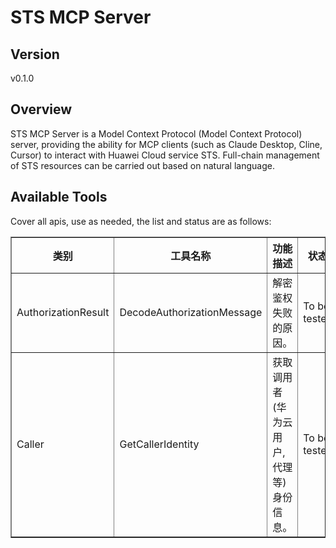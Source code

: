 # STS MCP Server 


## Version
v0.1.0

## Overview

STS MCP Server is a Model Context Protocol (Model Context Protocol) server, providing the ability for MCP clients (such as Claude Desktop, Cline, Cursor) to interact with Huawei Cloud service STS. Full-chain management of STS resources can be carried out based on natural language.

## Available Tools
Cover all apis, use as needed, the list and status are as follows:

<html>
    <head></head>
    <body>
        <table border="1" cellspacing="0" cellpadding="5">
            <tbody>
                <tr>
                    <th>类别</th>
                    <th>工具名称</th>
                    <th>功能描述</th>
                    <th>状态</th>
                </tr>
                <tr>
                    <td rowspan="1">AuthorizationResult</td>
                    <td>DecodeAuthorizationMessage</td>
                    <td>解密鉴权失败的原因。</td>
                    <td>To be tested</td>
                </tr>
                <tr>
                    <td rowspan="1">Caller</td>
                    <td>GetCallerIdentity</td>
                    <td>获取调用者(华为云用户,代理等)身份信息。</td>
                    <td>To be tested</td>
                </tr>
            </tbody>
        </table>
    </body>
</html>
